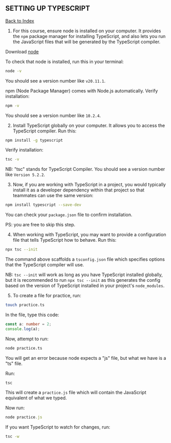 <h2 id= 'setup'>SETTING UP TYPESCRIPT</h2>

[Back to Index](../_sidebar.md)

1. For this course, ensure node is installed on your computer. It provides the `npm` package manager for installing TypeScript, and also lets you run the JavaScript files that will be generated by the TypeScript compiler.

Download [node](https://nodejs.org/)

To check that node is installed, run this in your terminal:

```bash
node -v
```

You should see a version number like `v20.11.1`.

npm (Node Package Manager) comes with Node.js automatically. Verify installation:

```bash
npm -v
```

You should see a version number like `10.2.4`.

2. Install TypeScript globally on your computer. It allows you to access the TypeScript compiler. Run this:

```bash
npm install -g typescript
```

Verify installation:

```bash
tsc -v
```

NB: "tsc" stands for TypeScript Compiler.
You should see a version number like `Version 5.2.2`.

3. Now, if you are working with TypeScript in a project, you would typically install it as a developer dependency within that project so that teammates can use the same version:

```bash
npm install typescript --save-dev
```

You can check your `package.json` file to confirm installation.

PS: you are free to skip this step.

4. When working with TypeScript, you may want to provide a configuration file that tells TypeScript how to behave. Run this:

```bash
npx tsc --init
```

The command above scaffolds a `tsconfig.json` file which specifies options that the TypeScript compiler will use.

NB: `tsc --init` will work as long as you have TypeScript installed globally, but it is recommended to run `npx tsc --init` as this generates the config based on the version of TypeScript installed in your project's `node_modules`.

5. To create a file for practice, run:

```bash
touch practice.ts
```

In the file, type this code:

```ts
const a: number = 2;
console.log(a);
```

Now, attempt to run:

```bash
node practice.ts
```

You will get an error because node expects a "js" file, but what we have is a "ts" file.

Run:

```bash
tsc
```

This will create a `practice.js` file which will contain the JavaScript equivalent of what we typed.

Now run:

```ts
node practice.js
```

If you want TypeScript to watch for changes, run:

```bash
tsc -w
```
